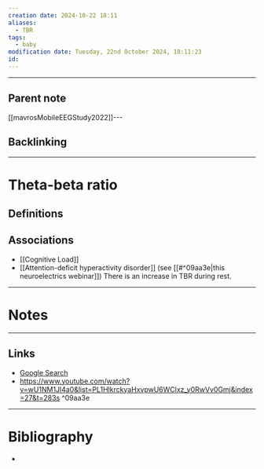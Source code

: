 ```yaml
---
creation date: 2024-10-22 18:11
aliases:
  - TBR
tags:
  - baby
modification date: Tuesday, 22nd October 2024, 18:11:23
id:
---
```

---

## Parent note
[[mavrosMobileEEGStudy2022]]---
## Backlinking


---
# Theta-beta ratio
## Definitions
## Associations
+ [[Cognitive Load]]
+ [[Attention-deficit hyperactivity disorder]] (see [[#^09aa3e|this neuroelectrics webinar]])
There is an increase in TBR during rest.


---
# Notes


---
## Links
- [Google Search](https://www.google.com/search?q=Theta-beta+ratio)
- https://www.youtube.com/watch?v=wU1NM1Jl4a0&list=PL1HlkrckyaHxvpwU6WClxz_y0RwVv0Gmj&index=27&t=283s ^09aa3e

---
# Bibliography
+ 